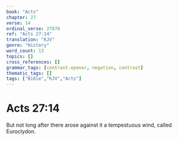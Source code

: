 ```yaml
---
book: "Acts"
chapter: 27
verse: 14
ordinal_verse: 27870
ref: "Acts 27:14"
translation: "KJV"
genre: "History"
word_count: 13
topics: []
cross_references: []
grammar_tags: [contrast-opener, negation, contrast]
thematic_tags: []
tags: ["Bible","KJV","Acts"]
---
```


# Acts 27:14

But not long after there arose against it a tempestuous wind, called Euroclydon.
